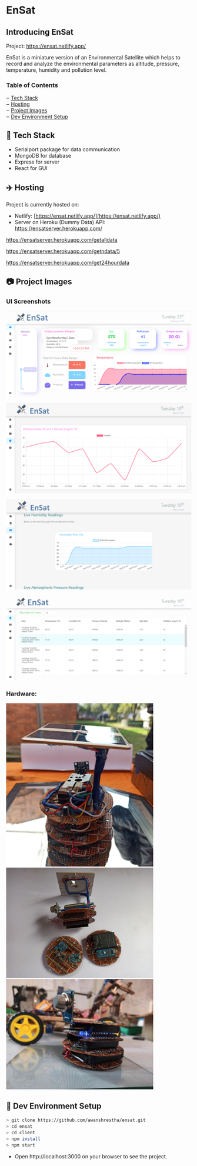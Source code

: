# EnSat

## Introducing EnSat

Project: https://ensat.netlify.app/


EnSat is a miniature version of an Environmental Satellite which helps to record and analyze the environmental parameters as altitude, pressure, temperature, humidity and pollution level.

### Table of Contents

‒ [Tech Stack](#tech-stack)  
‒ [Hosting](#hosting)  
‒ [Project Images](#images)  
‒ [Dev Environment Setup](#environment-setup)


<a id="tech-stack"></a>

## :toolbox: Tech Stack

- Serialport package for data communication
- MongoDB for database
- Express for server
- React for GUI

<a id="hosting"></a>

## :airplane: Hosting

Project is currently hosted on:

- Netlify: [https://ensat.netlify.app/](https://ensat.netlify.app/) 
- Server on Heroku (Dummy Data)
API: https://ensatserver.herokuapp.com/

https://ensatserver.herokuapp.com/getalldata

https://ensatserver.herokuapp.com/getndata/5

https://ensatserver.herokuapp.com/get24hourdata

<a id="images"></a>

## :camera: Project Images

### UI Screenshots

![](Documentation/Screenshots/Dashboard.PNG)



![](Documentation/Screenshots/History.PNG)



![](Documentation/Screenshots/Live%20Plot.PNG)


![](Documentation/Screenshots/Table%20Data.PNG)


 
### Hardware:

<img src="https://raw.githubusercontent.com/awanshrestha/ensat/master/Documentation/Hardware/Hardware%20(1).jpg" width="400">

<img src="https://raw.githubusercontent.com/awanshrestha/ensat/master/Documentation/Hardware/Hardware%20(2).jpg" width="400">

<img src="https://raw.githubusercontent.com/awanshrestha/ensat/master/Documentation/Hardware/Hardware%20(3).jpg" width="400">

<a id="environment-setup"></a>

## :hammer: Dev Environment Setup
 
```bash
> git clone https://github.com/awanshrestha/ensat.git
> cd ensat
> cd client
> npm install
> npm start
```

- Open http://localhost:3000 on your browser to see the project.


